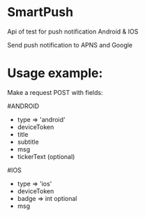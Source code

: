 # SmartPush
Api of test for push notification Android &amp; IOS

Send push notification to APNS and Google

# Usage example:
Make a request POST with fields:

  #ANDROID
  * type => 'android'
  * deviceToken
  * title
  * subtitle
  * msg
  * tickerText (optional)
  
  #IOS
  * type => 'ios'
  * deviceToken
  * badge => int optional
  * msg
